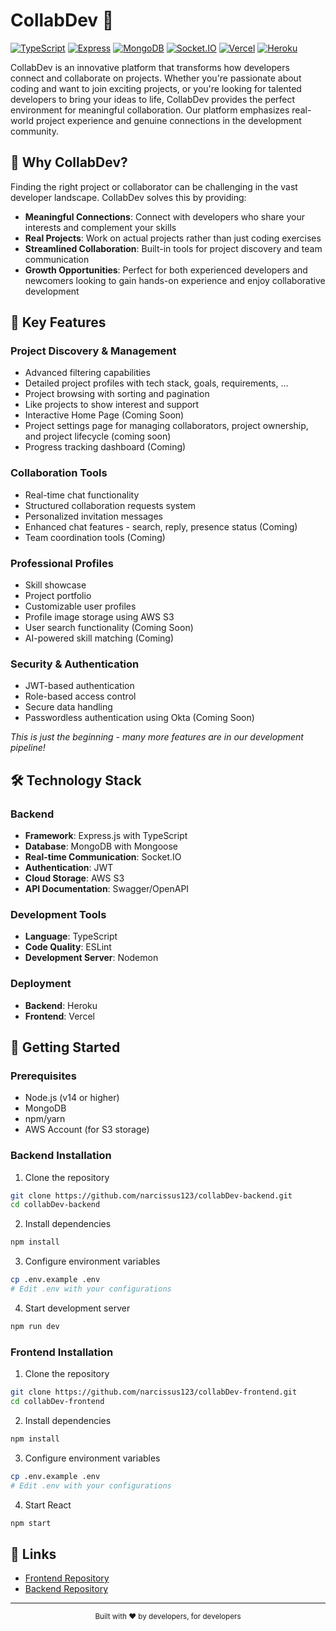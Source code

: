 # CollabDev 🤝

[![TypeScript](https://img.shields.io/badge/TypeScript-4.9.5-blue.svg)](https://www.typescriptlang.org/)
[![Express](https://img.shields.io/badge/Express-4.18.2-green.svg)](https://expressjs.com/)
[![MongoDB](https://img.shields.io/badge/MongoDB-5.0.0-green.svg)](https://www.mongodb.com/)
[![Socket.IO](https://img.shields.io/badge/Socket.IO-4.6.1-black.svg)](https://socket.io/)
[![Vercel](https://img.shields.io/badge/Vercel-Deployment-black.svg)](https://vercel.com/)
[![Heroku](https://img.shields.io/badge/Heroku-Deployment-purple.svg)](https://heroku.com/)

CollabDev is an innovative platform that transforms how developers connect and collaborate on projects. Whether you're passionate about coding and want to join exciting projects, or you're looking for talented developers to bring your ideas to life, CollabDev provides the perfect environment for meaningful collaboration. Our platform emphasizes real-world project experience and genuine connections in the development community.

## 🌟 Why CollabDev?

Finding the right project or collaborator can be challenging in the vast developer landscape. CollabDev solves this by providing:

- **Meaningful Connections**: Connect with developers who share your interests and complement your skills
- **Real Projects**: Work on actual projects rather than just coding exercises
- **Streamlined Collaboration**: Built-in tools for project discovery and team communication
- **Growth Opportunities**: Perfect for both experienced developers and newcomers looking to gain hands-on experience and enjoy collaborative development

## 🚀 Key Features

### Project Discovery & Management
- Advanced filtering capabilities
- Detailed project profiles with tech stack, goals, requirements, ...
- Project browsing with sorting and pagination
- Like projects to show interest and support
- Interactive Home Page (Coming Soon)
- Project settings page for managing collaborators, project ownership, and project lifecycle  (coming soon)
- Progress tracking dashboard (Coming)

### Collaboration Tools
- Real-time chat functionality
- Structured collaboration requests system
- Personalized invitation messages
- Enhanced chat features - search, reply, presence status (Coming)
- Team coordination tools (Coming)

### Professional Profiles
- Skill showcase
- Project portfolio
- Customizable user profiles
- Profile image storage using AWS S3
- User search functionality (Coming Soon)
- AI-powered skill matching (Coming)

### Security & Authentication
- JWT-based authentication
- Role-based access control
- Secure data handling
- Passwordless authentication using Okta (Coming Soon)


_This is just the beginning - many more features are in our development pipeline!_



## 🛠 Technology Stack

### Backend
- **Framework**: Express.js with TypeScript
- **Database**: MongoDB with Mongoose
- **Real-time Communication**: Socket.IO
- **Authentication**: JWT
- **Cloud Storage**: AWS S3
- **API Documentation**: Swagger/OpenAPI

### Development Tools
- **Language**: TypeScript
- **Code Quality**: ESLint
- **Development Server**: Nodemon

### Deployment
- **Backend**: Heroku
- **Frontend**: Vercel

## 🚦 Getting Started

### Prerequisites
- Node.js (v14 or higher)
- MongoDB
- npm/yarn
- AWS Account (for S3 storage)

### Backend Installation

1. Clone the repository
```bash
git clone https://github.com/narcissus123/collabDev-backend.git
cd collabDev-backend
```

2. Install dependencies
```bash
npm install
```

3. Configure environment variables
```bash
cp .env.example .env
# Edit .env with your configurations
```

4. Start development server
```bash
npm run dev
```

### Frontend Installation

1. Clone the repository
```bash
git clone https://github.com/narcissus123/collabDev-frontend.git
cd collabDev-frontend
```

2. Install dependencies
```bash
npm install
```

3. Configure environment variables
```bash
cp .env.example .env
# Edit .env with your configurations
```

4. Start React
```bash
npm start
```

## 🔗 Links

- [Frontend Repository](https://github.com/narcissus123/collabDev-frontend)
- [Backend Repository](https://github.com/narcissus123/collabDev-backend)

---

<p align="center">
  <sub>Built with ❤️ by developers, for developers</sub>
</p>